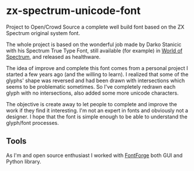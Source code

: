 # zx-spectrum-unicode-font #
Project to Open/Crowd Source a complete well build font based on the ZX Spectrum original system font.

The whole project is based on the wonderful job made by Darko Stanicic with his Spectrum True Type Font, still available (for example) in [World of Spectrum](http://www.worldofspectrum.org/utilities.html), and released as healthware.

The idea of improve and complete this font comes from a personal project I started a few years ago (and the willing to learn). I realized that some of the glyphs' shape was reversed and had been drawn with intersections which seems to be problematic sometimes. So I've completely redrawn each glyph with no intersections, also added some more unicode characters.

The objective is create away to let people to complete and improve the work if they find it interesting. I'm not an expert in fonts and obviously not a designer. I hope that the font is simple enough to be able to understand the glyph/font processes.

## Tools ##

As I'm and open source enthusiast I worked with [FontForge](https://fontforge.github.io) both GUI and Python library.
